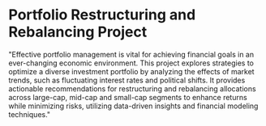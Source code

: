 # Portfolio Restructuring and Rebalancing Project
"Effective portfolio management is vital for achieving financial goals in an ever-changing economic environment. This project explores strategies to optimize a diverse investment portfolio by analyzing the effects of market trends, such as fluctuating interest rates and political shifts. It provides actionable recommendations for restructuring and rebalancing allocations across large-cap, mid-cap and small-cap segments to enhance returns while minimizing risks, utilizing data-driven insights and financial modeling techniques."
